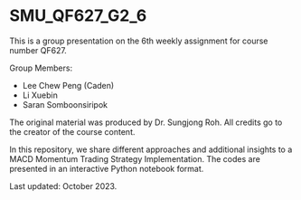 # SMU_QF627_G2_6
This is a group presentation on the 6th weekly assignment for course number QF627.

Group Members:
- Lee Chew Peng (Caden)
- Li Xuebin
- Saran Somboonsiripok

The original material was produced by Dr. Sungjong Roh. All credits go to the creator of the course content.

In this repository, we share different approaches and additional insights to a MACD Momentum Trading Strategy Implementation.
The codes are presented in an interactive Python notebook format.

Last updated: October 2023.
